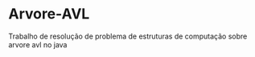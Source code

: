 # Arvore-AVL
Trabalho de resolução de problema de estruturas de computação sobre arvore avl no java
